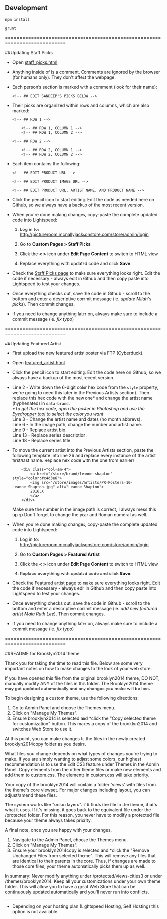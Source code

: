 ## Development

`npm install`

`grunt`

===========================================================================

##Updating Staff Picks

- Open [staff_picks.html](https://github.com/mmmanyfold/picture-room-theme/blob/master/staff_picks.html)

- Anything inside of <!--  --> is a comment. Comments are ignored by the browser (for humans only). They don't affect the webpage.

- Each person’s section is marked with a comment (look for their name):
	```
	<!-- ## EDIT SANDEEP'S PICKS BELOW -->
	```
- Their picks are organized within rows and columns, which are also marked:
	```
	<!-- ## ROW 1 -->

		<!-- ## ROW 1, COLUMN 1 -->
		<!-- ## ROW 1, COLUMN 2 -->

	<!-- ## ROW 2 -->

		<!-- ## ROW 2, COLUMN 1 -->
		<!-- ## ROW 2, COLUMN 2 -->
	```
- Each item contains the following:
	```
	<!-- ## EDIT PRODUCT URL -->

	<!-- ## EDIT PRODUCT IMAGE URL -->

	<!-- ## EDIT PRODUCT URL, ARTIST NAME, AND PRODUCT NAME -->
	```
- Click the pencil icon to start editing. Edit the code as needed here on Github, so we always have a backup of the most recent version.

- When you're done making changes, copy-paste the complete updated code into Lightspeed:

	1. Log in to: http://pictureroom.mcnallyjacksonstore.com/store/admin/login

	2. Go to **Custom Pages > Staff Picks**

	3. Click the **< >** icon under **Edit Page Content** to switch to HTML view

	4. Replace everything with updated code and click **Save**.

- Check the [Staff Picks page](http://pictureroom.mcnallyjacksonstore.com/store/staff-picks) to make sure everything looks right. Edit the code if necessary - always edit in Github and then copy paste into Lightspeed to test your changes.

- Once everything checks out, save the code in Github - scroll to the bottom and enter a descriptive commit message (ie. *update Milah's picks*). Then commit changes.

- If you need to change anything later on, always make sure to include a commit message (ie. *fix typo*)

===========================================================================

##Updating Featured Artist

- First upload the new featured artist poster via FTP (Cyberduck).

- Open [featured_artist.html](https://github.com/mmmanyfold/picture-room-theme/blob/master/featured_artist.html)

- Click the pencil icon to start editing. Edit the code here on Github, so we always have a backup of the most recent version.

- Line 2 - Write down the 6-digit color hex code from the `style` property, we're going to need this later in the Previous Artists section). Then replace this hex code with the new one* and change the artist name (hyphenated) in `data-brand`.<br>
	*&ast;To get the hex code, open the poster in Photoshop and use the [Eyedropper tool](https://css-tricks.com/grabbing-hex-codes-for-colors/) to select the color you want*<br>
	Line 3 - Change the artist name and dates (no month abbrevs).<br>
	Line 6 - In the image path, change the number and artist name.<br>
	Line 9 - Replace artist bio.<br>
	Line 13 - Replace series description.<br>
	Line 18 - Replace series title.

- To move the current artist into the Previous Artists section, paste the following template into line 26 and replace every instance of the artist first/last name. Replace hex code with the one from earlier!

	```
		<div class="col-sm-4">
			<a href="/store/brand/leanne-shapton" style="color:#c4d3e6">
			<img src="/store/images/artists/PR-Posters-10-Leanne_Shapton.jpg" alt="Leanne Shapton">
			2016.X
			</a>
		</div>
	```

	Make sure the number in the image path is correct, I always mess this up :p
	Don't forget to change the year and Roman numeral as well.

- When you're done making changes, copy-paste the complete updated code into Lightspeed:

	1. Log in to: http://pictureroom.mcnallyjacksonstore.com/store/admin/login

	2. Go to **Custom Pages > Featured Artist**

	3. Click the **< >** icon under **Edit Page Content** to switch to HTML view

	4. Replace everything with updated code and click **Save**.

- Check the [Featured artist page](http://pictureroom.mcnallyjacksonstore.com/store/featured-artist) to make sure everything looks right. Edit the code if necessary - always edit in Github and then copy paste into Lightspeed to test your changes.

- Once everything checks out, save the code in Github - scroll to the bottom and enter a descriptive commit message (ie. *add new featured artist Maia Ruth Lee*). Then commit changes.

- If you need to change anything later on, always make sure to include a commit message (ie. *fix typo*)

===========================================================================

##README for Brooklyn2014 theme

Thank you for taking the time to read this file.
Below are some very important notes on how to make changes to the look of your web store.

If you have opened this file from the original brooklyn2014 theme, DO NOT, manually modify ANY of the files in this folder.
The Brooklyn2014 theme may get updated automatically and any changes you make will be lost.

To begin designing a custom theme, use the following directions:

1. Go to Admin Panel and choose the Themes menu.
2. Click on "Manage My Themes".
3. Ensure brooklyn2014 is selected and *click the "Copy selected theme for customization" button. This makes a copy of the brooklyn2014 and switches Web Store to use it.

At this point, you can make changes to the files in the newly created brooklyn2014copy folder as you desire.

What files you change depends on what types of changes you're trying to make. If you are simply wanting to adjust some colors,
our highest recommendation is to use the Edit CSS feature under Themes in the Admin Panel. Copy elements from the other theme files
or make new elements and add them to custom.css. The elements in custom.css will take priority.

Your copy of the brooklyn2014 will contain a folder 'views' with files from the theme's core viewset.
For major changes including layout, you can adjust/amend these files.

The system works like "onion layers". If it finds the file in the theme, that's what it uses. If it's missing, it goes back to the equivalent file under the /protected folder. For this reason, you never have to modify a protected file because your theme always takes priority.

A final note, once you are happy with your changes,
1. Navigate to the Admin Panel, choose the Themes menu.
2. Click on "Manage My Themes".
3. Ensure your brooklyn2014copy is selected and *click the "Remove Unchanged Files from selected theme". This will remove any files
that are identical to their parents in the core. Thus, if changes are made to those core files, your theme automatically picks them up as well.

In summary: Never modify anything under /protected/views-cities3 or under /themes/brooklyn2014.
Keep all your customizations under your own theme folder. This will allow you to have a great Web Store that can be continuously updated automatically and you'll never run into conflicts.

------
* Depending on your hosting plan (Lightspeed Hosting, Self Hosting) this option is not available.
